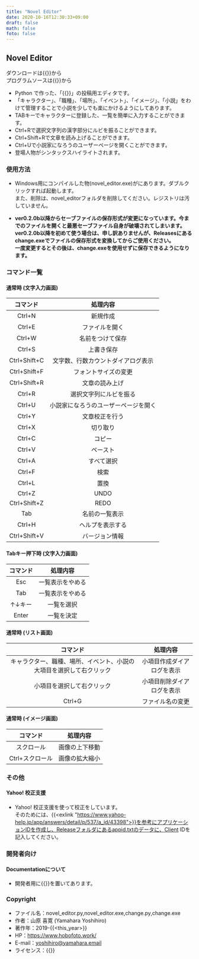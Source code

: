 ```yaml
---
title: "Novel Editor"
date: 2020-10-16T12:30:33+09:00
draft: false
math: false
foto: false
---
```


## Novel Editor

ダウンロードは{{<exlink href="https://www.vector.co.jp/soft/dl/winnt/writing/se520411.html" text="Vector">}}から  
プログラムソースは{{<exlink href="https://github.com/drthomas246/novel_editor/" text="GitHub">}}から

- Python で作った、「{{<exlink href="https://syosetu.com/" text="小説家になろう">}}」の投稿用エディタです。
- 「キャラクター」、「職種」、「場所」、「イベント」、「イメージ」、「小説」をわけて管理することで小説を少しでも楽にかけるようにしてあります。
- TABキーでキャラクターに登録した、一覧を簡単に入力することができます。
- Ctrl+Rで選択文字列の漢字部分にルビを振ることができます。
- Ctrl+Shift+Rで文章を読み上げることができます。
- Ctrl+Uで小説家になろうのユーザーページを開くことができます。
- 登場人物がシンタックスハイライトされます。

### 使用方法

- Windows用にコンパイルした物(novel_editor.exe)がにあります。ダブルクリックすれば起動します。  
また、削除は、novel_editorフォルダを削除してください。レジストリは汚していません。

- __ver0.2.0b以降からセーブファイルの保存形式が変更になっています。今までのファイルを開くと最悪セーブファイル自身が破壊されてしまいます。  
ver0.2.0b以降を初めて使う場合は、申し訳ありませんが、Releasesにあるchange.exeでファイルの保存形式を変換してからご使用ください。  
一度変更するとその後は、change.exeを使用せずに保存できるようになります。__

### コマンド一覧

#### 通常時 (文字入力画面)

| コマンド | 処理内容 |
:--:|:--:
| Ctrl+N | 新規作成 |
| Ctrl+E | ファイルを開く |
| Ctrl+W | 名前をつけて保存 |
| Ctrl+S | 上書き保存 |
| Ctrl+Shift+C | 文字数、行数カウントダイアログ表示 |
| Ctrl+Shift+F | フォントサイズの変更 |
| Ctrl+Shift+R | 文章の読み上げ |
| Ctrl+R | 選択文字列にルビを振る |
| Ctrl+U | 小説家になろうのユーザーページを開く |
| Ctrl+Y | 文章校正を行う |
| Ctrl+X | 切り取り |
| Ctrl+C | コピー |
| Ctrl+V | ペースト |
| Ctrl+A | すべて選択 |
| Ctrl+F | 検索 |
| Ctrl+L | 置換 |
| Ctrl+Z | UNDO |
| Ctrl+Shift+Z | REDO |
| Tab | 名前の一覧表示 |
| Ctrl+H | ヘルプを表示する |
| Ctrl+Shift+V | バージョン情報 |

#### Tabキー押下時 (文字入力画面)

| コマンド | 処理内容 |
:--:|:--:
| Esc | 一覧表示をやめる |
| Tab | 一覧表示をやめる |
| ↑↓キー | 一覧を選択 |
| Enter | 一覧を決定 |

#### 通常時 (リスト画面)

| コマンド | 処理内容 |
:--:|:--:
| キャラクター、職種、場所、イベント、小説の大項目を選択して右クリック | 小項目作成ダイアログを表示 |
| 小項目を選択して右クリック | 小項目削除ダイアログを表示 |
| Ctrl+G | ファイル名の変更 |

#### 通常時 (イメージ画面)

| コマンド | 処理内容 |
:--:|:--:
| スクロール | 画像の上下移動 |
| Ctrl+スクロール | 画像の拡大縮小 |

### その他
#### Yahoo! 校正支援
- Yahoo! 校正支援を使って校正をしています。  
そのためには、{{<exlink "https://www.yahoo-help.jp/app/answers/detail/p/537/a_id/43398">}}を参考にアプリケーションIDを作成し、Releaseフォルダにあるappid.txtのデータに、Client IDを記入してください。

### 開発者向け
#### Documentationについて
- 開発者用に{{<exlink href="https://drthomas246.github.io/novel_editor/html/" text="Documentation">}}を置いてあります。

### Copyright
- ファイル名：novel_editor.py,novel_editor.exe,change.py,change.exe
- 作者：山原 喜寛 (Yamahara Yoshihiro)
- 著作年：2019-{{<this_year>}}
- HP：https://www.hobofoto.work/
- E-mail：yoshihiro@yamahara.email
- ライセンス：{{<exlink href="https://github.com/drthomas246/novel_editor/blob/master/LICENSE.md" text="GNU GPL3 License">}}[]()